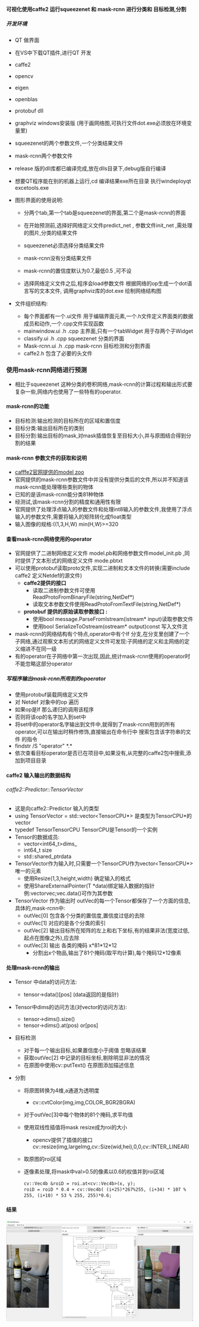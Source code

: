 #### 可视化使用caffe2 运行squeezenet 和 mask-rcnn 进行分类和 目标检测,分割

##### 开发环境
- QT 做界面
- 在VS中下载QT插件,进行QT 开发
- caffe2
- opencv
- eigen
- openblas
- protobuf dll
- graphviz windows安装版 (用于画网络图,可执行文件dot.exe必须放在环境变量里)
- squeezenet的两个参数文件,一个分类结果文件
- mask-rcnn两个参数文件

- release 版的dll库都已编译完成,放在dlls目录下,debug版自行编译

- 想要QT程序能在别的机器上运行,cd 编译结果exe所在目录  执行windeployqt excetools.exe

- 图形界面的使用说明:
	- 分两个tab,第一个tab是squeezenet的界面,第二个是mask-rcnn的界面
	- 在开始预测前,选择好网络定义文件predict_net , 参数文件init_net ,需处理的图片,分类的结果文件
	- squeezenet必须选择分类结果文件
	- mask-rcnn没有分类结果文件
	- mask-rcnn的置信度默认为0.7,最低0.5 ,可不设
	
	- 选择网络定义文件之后,程序会load参数文件 根据网络的op生成一个dot语言写的文本文件, 调用graphviz库的dot.exe 绘制网络结构图

- 文件组织结构:
	- 每个界面都有一个.ui文件 用于编辑界面元素,一个.h文件定义界面类的数据成员和动作,一个.cpp文件实现函数
	- mainwindow.ui .h .cpp  主界面,只有一个tabWidget 用于存两个子Widget
	- classify.ui .h .cpp		squeezenet 分类的界面
	- Mask-rcnn.ui .h .cpp		mask-rcnn 目标检测和分割界面
	- caffe2.h 	包含了必要的头文件

### 使用mask-rcnn网络进行预测

- 相比于squeezenet 这种分类的卷积网络,mask-rcnn的计算过程和输出形式要复杂一些,网络内也使用了一些特有的operator.

#### mask-rcnn的功能

- 目标检测:输出检测的目标所在的区域和置信度
- 目标分类:输出目标所在的类别
- 目标分割:输出目标的mask,对mask插值恢复至目标大小,并与原图结合得到分割的结果

#### mask-rcnn 参数文件的获取和说明

- [cafffe2官网提供的model zoo](https://github.com/caffe2/models/tree/master/mask_rcnn_2go)
- 官网提供的mask-rcnn参数文件中并没有提供分类后的文件,所以并不知道该mask-rcnn能处理哪些类别的物体
- 已知的是该mask-rcnn能分类81种物体
- 经测试,该mask-rcnn分割的精度和通用性有限
- 官网提供了处理浮点输入的参数文件和处理int8输入的参数文件,我使用了浮点输入的参数文件,需要将输入的矩阵转化成float类型
- 输入图像的规格:((1,3,H,W) min(H,W)>=320

#### 查看mask-rcnn网络使用的operator

- 官网提供了二进制网络定义文件 model.pb和网络参数文件model_init.pb ,同时提供了文本形式的网络定义文件 mode.pbtxt
- 可以使用protobuf读取proto文件,实现二进制和文本文件的转换(需要include caffe2 定义Netdef的源文件)
  - **caffe2提供的接口**
    - 读取二进制参数文件可使用ReadProtoFromBinaryFile(string,NetDef*)
    - 读取文本参数文件使用ReadProtoFromTextFile(string,NetDef*)
  - **protobuf 提供的原始读取参数接口 :**
    - 使用bool message.ParseFromIstream(istream* input)读取参数文件
    - 使用bool SerializeToOstream(ostream* output)const 写入文件流
- mask-rcnn的网络结构有个特点,operator中有个If 分支,在分支里创建了一个子网络,通过观察文本形式的网络定义文件可发现:子网络的定义和主网络的定义缩进不在同一级
- 有的operator在子网络中第一次出现,因此,统计mask-rcnn使用的operator时不能忽略这部分operator

##### 写程序输出mask-rcnn所用到的opoerator

- 使用protobuf装载网络定义文件
- 对 Netdef 对象中的op 遍历
- 如果op是If 那么递归的调用该程序
- 否则将该op的名字加入到set中
- 将set中的operator名字输出到文件中,就得到了mask-rcnn用到的所有operator,可以在输出时稍作修饰,直接输出在命令行中    搜索包含该字符串的文件  的指令
- findstr /S "operator" \*.\*
- 依次查看目标operator是否已在项目中,如果没有,从完整的caffe2包中搜索,添加到项目目录

#### caffe2 输入输出的数据结构

###### caffe2::Predictor::TensorVector

- 这是向caffe2::Predictor 输入的类型
- using TensorVector = std::vector<TensorCPU\*>  是类型为TensorCPU\*的vector
- typedef Tensor<CPUContext>TensorCPU   TensorCPU是Tensor的一个实例
- Tensor的数据成员: 
  - vector<int64_t\>dims_
  - int64_t size
  - std::shared_ptr<void>data
- TensorVector作为输入时,只需要一个TensorCPU作为vector<TensorCPU*>唯一的元素
  - 使用Resize(1,3,height,width) 确定输入的格式
  - 使用ShareExternalPointer(T *data)绑定输入数据的指针 例:vector<float>vec;vec.data()可作为其参数
- TensorVector 作为输出时 outVec的每一个Tensor都保存了一个方面的信息,具体的,mask-rcnn中:
  - outVec[0] 包含各个分类的置信度,置信度过低的去除
  - outVec[1] 对应的是各个分类的索引
  - outVec[2] 输出目标所在矩阵的左上和右下坐标,有的结果非法(宽度过低,起点在图像之外),应去除
  - outVec[3] 输出 各类的掩码 x\*81\*12\*12
    - 分割出x个物品,输出了81个掩码(取平均计算),每个掩码12*12像素

#### 处理mask-rcnn的输出

- Tensor 中data的访问方法:

  - tensor->data<Type>()[pos]     (data返回的是指针)

- Tensor中dims的访问方法(对vector的访问方法):

  - tensor->dims().size()
  - tensor->dims().at(pos) or[pos]

- 目标检测

  - 对于每一个输出目标,如果置信度小于阈值 忽略该结果
  - 获取outVec[2] 中记录的目标坐标,剔除明显非法的情况
  - 在原图中使用cv::putText() 在原图添加描述信息

- 分割

  - 将原图转换为4维,a通道为透明度

    - cv::cvtColor(img,img,COLOR_BGR2BGRA)

  - 对于outVec[3]中每个物体的81个掩码,求平均值

  - 使用双线性插值将mask  resize成为roi的大小

    - opencv提供了插值的接口 
      cv::resize(img,largeImg,cv::Size(wid,hei),0,0,cv::INTER_LINEAR)

  - 取原图的roi区域

  - 逐像素处理,将mask中val>0.5的像素以0.6的权值并到roi区域

    ```
    cv::Vec4b &roiD = roi.at<cv::Vec4b>(x, y);
    roiD = roiD * 0.4 + cv::Vec4b( (i+25)*267%255, (i+34) * 107 % 255, (i+10) * 53 % 255, 255)*0.6;
    ```

#### 结果

![result](./Resources/result.png)